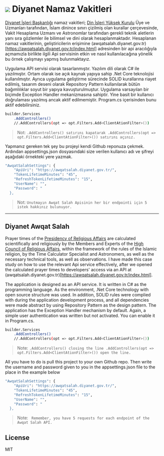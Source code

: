 # ![](https://upload.wikimedia.org/wikipedia/commons/thumb/4/46/Diyanet_%C4%B0%C5%9Fleri_Ba%C5%9Fkanl%C4%B1%C4%9F%C4%B1_yeni_logo.svg/64px-Diyanet_%C4%B0%C5%9Fleri_Ba%C5%9Fkanl%C4%B1%C4%9F%C4%B1_yeni_logo.svg.png) Diyanet Namaz Vakitleri 

[Diyanet İşleri Başkanlığı](https://www.diyanet.gov.tr/) namaz vakitleri; [Din İşleri Yüksek Kurulu](https://kurul.diyanet.gov.tr/) Üye ve Uzmanları tarafından, İslam dinince sınırı çizilmiş olan kurallar çerçevesinde, Vakit Hesaplama Uzmanı ve Astronomlar tarafından gerekli teknik aletlerin yanı sıra gözlemler ile bilimsel ve dini olarak hesaplanmaktadır. Hesaplanan namaz vakitlerinin, geliştiricilerin erişimine (awqatsalah.diyanet.gov.tr)[https://awqatsalah.diyanet.gov.tr/index.html] adresinden bir api aracılığıyla açmamızla birlikte ilgili Api servisinin etkin ve nasıl kullanılacağına yönelik bu örnek çalışmayı yapmış bulunmaktayız. 

Uygulama API servisi olarak tasarlanmıştır. Yazılım dili olarak C# ile yazılmıştır. Ortam olarak ise açık kaynak yapıya sahip .Net Core  teknolojisi kullanılmıştır. Ayrıca uygulama geliştirme sürecinde SOLID kurallarına riayet edilmiş, tasarım deseni olarak Repository Pattern kullanılarak bütün bağımlılıklar soyut bir yapıya kavuşturulmuştur. Uygulama varsayılan bir biçimde Exception Handler mekanizmasına sahiptir. Yine basit bir kullanıcı doğrulaması yazılmış ancak aktif edilmemiştir. Program.cs içerisinden bunu aktif edebilirsiniz. 
```sh
builder.Services
    .AddControllers()
    //.AddControllers(opt => opt.Filters.Add<ClientAtionFilter>())
```
> Not: `.AddControllers() satırını kapatarak .AddControllers(opt => opt.Filters.Add<ClientAtionFilter>()) satırını açınız.`

Yapmanız gereken tek şey bu projeyi kendi Github reponuza çekmek. Ardından appsettings.json dosyasındaki size verilen kullanıcı adı ve şifreyi aşağıdaki örnekteki yere yazmak.

```sh
"AwqatSalahSettings": {
    "ApiUri": "https://awqatsalah.diyanet.gov.tr/",
    "TokenLifetimeMinutes": "45",
    "RefreshTokenLifetimeMinutes": "15",
    "UserName": "",
    "Password": "
  },
```
> Not: `Unutmayın Awqat Salah Apisinin her bir endpointi için 5 istek hakkınız bulunuyor.`
---------------------------------------------

## Diyanet Awqat Salah

Prayer times of the [Presidency of Religious Affairs](https://www.diyanet.gov.tr/) are calculated scientifically and religiously by the Members and Experts of the [High Council of Religious Affairs](https://kurul.diyanet.gov.tr/), within the framework of the rules of the Islamic religion, by the Time Calculator Specialist and Astronomers, as well as the necessary technical tools, as well as observations. 
I have made this case study on how to use the relevant Api service effectively, after we opened the calculated prayer times to developers' access via an API at (awqatsalah.diyanet.gov.tr)[https://awqatsalah.diyanet.gov.tr/index.html].

The application is designed as an API service. It is written in C# as the programming language. As the environment, .Net Core technology with open source structure was used. In addition, SOLID rules were complied with during the application development process, and all dependencies were made abstract by using Repository Pattern as the design pattern. The application has the Exception Handler mechanism by default. Again, a simple user authentication was written but not activated. You can enable it in Program.cs.
```sh
builder.Services
    .AddControllers()
    //.AddControllers(opt => opt.Filters.Add<ClientAtionFilter>())
```
> Note: `.AddControllers() closing the line .AddControllers(opt => opt.Filters.Add<ClientAtionFilter>()) open the line.`

All you have to do is pull this project to your own Github repo. Then write the username and password given to you in the appsettings.json file to the place in the example below

```sh
"AwqatSalahSettings": {
    "ApiUri": "https://awqatsalah.diyanet.gov.tr/",
    "TokenLifetimeMinutes": "45",
    "RefreshTokenLifetimeMinutes": "15",
    "UserName": "",
    "Password": "
  },
```
> Note: ` Remember, you have 5 requests for each endpoint of the Awqat Salah API.`

## License
MIT
